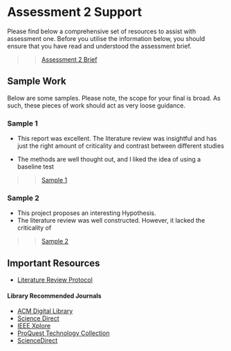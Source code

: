 # Assessment 2 Support

Please find below a comprehensive set of resources to assist with assessment one. Before you utilise the information below, you should ensure that you have read and understood the assessment brief. 

>> [Assessment 2 Brief](/assessments/assessment_2.md)

## Sample Work 

Below are some samples. Please note, the scope for your final is broad. As such, these pieces of work should act as very loose guidance.


### Sample 1

- This report was excellent. The literature review was insightful and has just the right amount of criticality and contrast between different studies
  
- The methods are well thought out, and I liked the idea of using a baseline test


>> [Sample 1](/assessment_support/assessment_2/sample_1.pdf)

### Sample 2

- This project proposes an interesting Hypothesis. 
- The literature review was well constructed. However, it lacked the criticality of 


>> [Sample 2](/assessment_support/assessment_2/sample_2.pdf)


## Important Resources

- [Literature Review Protocol](../literature_review_protocol.md)


#### Library Recommended Journals

- [ACM Digital Library](https://libguides.solent.ac.uk/db014)
- [Science Direct](https://libguides.solent.ac.uk/db173)
- [IEEE Xplore](https://libguidsolent.ac.uk/db023)
- [ProQuest Technology Collection](https://libguides.solent.ac.uk/db108)
- [ScienceDirect](https://libguides.solent.ac.uk/db173)
